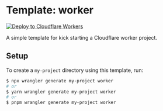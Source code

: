# Template: worker

[![Deploy to Cloudflare Workers](https://deploy.workers.cloudflare.com/button)](https://deploy.workers.cloudflare.com/?url=https://github.com/ajuala/worker-deploy)

A simple template for kick starting a Cloudflare worker project.

## Setup

To create a `my-project` directory using this template, run:

```sh
$ npx wrangler generate my-project worker
# or
$ yarn wrangler generate my-project worker
# or
$ pnpm wrangler generate my-project worker
```
